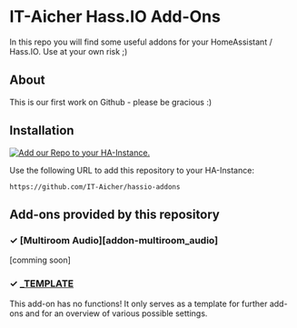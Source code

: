 # IT-Aicher Hass.IO Add-Ons

In this repo you will find some useful addons for your HomeAssistant / Hass.IO.
Use at your own risk ;)

## About
This is our first work on Github - please be gracious :)

## Installation
[![Add our Repo to your HA-Instance.](https://my.home-assistant.io/badges/supervisor_add_addon_repository.svg)](https://my.home-assistant.io/redirect/supervisor_add_addon_repository/?repository_url=https%3A%2F%2Fgithub.com%2FIT-Aicher%2Fhassio-addons)

Use the following URL to add this repository to your HA-Instance:
 ```
 https://github.com/IT-Aicher/hassio-addons
 ```

 
  

## Add-ons provided by this repository

### &#10003; [Multiroom Audio][addon-multiroom_audio]

[comming soon]





### &#10003; [_TEMPLATE][addon_Template]
[addon_Template]: https://github.com/IT-Aicher/hassio-addons/tree/main/addon_Template

This add-on has no functions!
It only serves as a template for further add-ons and for an overview of various possible settings.


